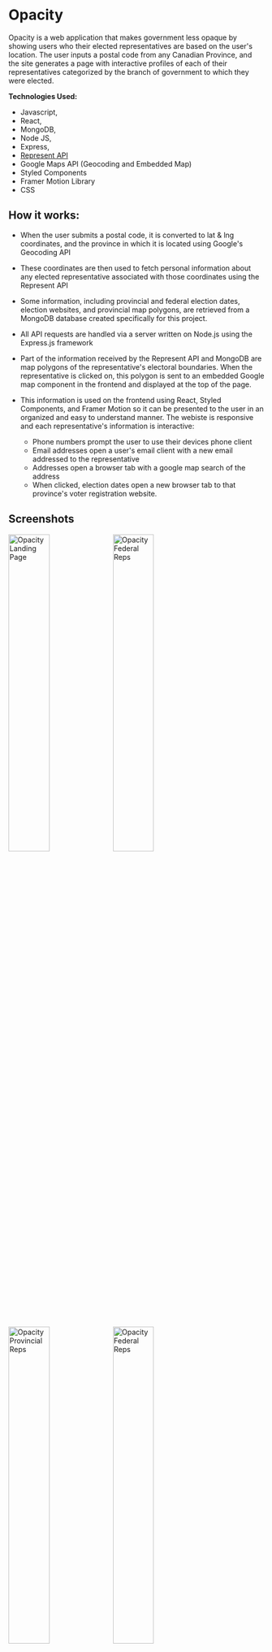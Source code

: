 # Opacity

Opacity is a web application that makes government less opaque by showing users who their elected representatives are based on the user's location. The user inputs a postal code from any Canadian Province, and the site generates a page with interactive profiles of each of their representatives categorized by the branch of government to which they were elected.

**Technologies Used:**

- Javascript,
- React,
- MongoDB,
- Node JS,
- Express,
- [Represent API](https://represent.opennorth.ca/)
- Google Maps API (Geocoding and Embedded Map)
- Styled Components
- Framer Motion Library
- CSS

## How it works:

- When the user submits a postal code, it is converted to lat & lng coordinates, and the province in which it is located using Google's Geocoding API

- These coordinates are then used to fetch personal information about any elected representative associated with those coordinates using the Represent API
- Some information, including provincial and federal election dates, election websites, and provincial map polygons, are retrieved from a MongoDB database created specifically for this project.
- All API requests are handled via a server written on Node.js using the Express.js framework
- Part of the information received by the Represent API and MongoDB are map polygons of the representative's electoral boundaries. When the representative is clicked on, this polygon is sent to an embedded Google map component in the frontend and displayed at the top of the page.
- This information is used on the frontend using React, Styled Components, and Framer Motion so it can be presented to the user in an organized and easy to understand manner. The webiste is responsive and each representative's information is interactive:
  - Phone numbers prompt the user to use their devices phone client
  - Email addresses open a user's email client with a new email addressed to the representative
  - Addresses open a browser tab with a google map search of the address
  - When clicked, election dates open a new browser tab to that province's voter registration website.
  
  
 ## Screenshots
 
<img width="40%" alt="Opacity Landing Page" src="https://user-images.githubusercontent.com/104284100/190707167-45e57119-c2d7-4960-9552-0387f3d35d6a.png">
<img width="40%" alt="Opacity Federal Reps" src="https://user-images.githubusercontent.com/104284100/190707441-1371ae49-b0c8-4fbe-82d0-fb8cc3bedf54.png">
<img width="40%" alt="Opacity Provincial Reps" src="https://user-images.githubusercontent.com/104284100/190708120-d768a428-16e1-49ee-a53c-94d6e3d2a650.png">
<img width="40%" alt="Opacity Federal Reps" src="https://user-images.githubusercontent.com/104284100/190705673-c9e5cb9c-43b8-4bd7-9062-cc77353b1743.png">

![Opacity Provincial Reps]()

